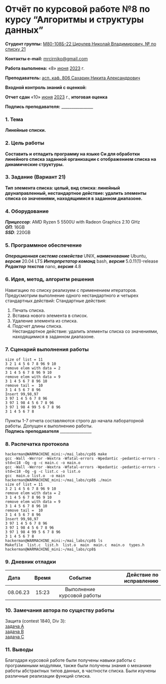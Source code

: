 

# Отчёт по курсовой работе №8 по курсу “Алгоритмы и структуры данных”

<b>Студент группы:</b> <ins>М80-108Б-22 Цирулев Николай Владимирович, № по списку 21</ins> 

<b>Контакты e-mail:</b> <ins>mrcirniko@gmail.com</ins>

<b>Работа выполнена:</b> «8» <ins>июня</ins> <ins>2023</ins> г.

<b>Преподаватель:</b> <ins>асп. каф. 806 Сахарин Никита Александрович</ins>

<b>Входной контроль знаний с оценкой:</b> <ins> </ins>

<b>Отчет сдан</b> «10» <ins>июня</ins> <ins>2023</ins> г., <b>итоговая оценка</b> <ins> </ins>

<b>Подпись преподавателя:</b> ________________

### 1. Тема
__Линейные списки.__

### 2. Цель работы
__Составить и отладить программу на языке Си для обработки линейного списка заданной организации с отображением
списка на динамические структуры.__

### 3. Задание (Вариант 21)
__Тип элемента списка: целый, вид списка: линейный двунаправленный, нестандартное действие: удалить элементы списка со значениями, находящимися в заданном диапазоне.__ 

### 4. Оборудование
___Прицессор___: AMD Ryzen 5 5500U with Radeon Graphics 2.10 GHz \
___ОП___: 16GB \
___SSD___: 220GB

### 5. Программное обеспечение
___Операционная система семейства___ UNIX, ___наименование___ Ubuntu, ___версия___  20.04 LTS
___Интерпретатор команд___ bash, ___версия___ 5.0.11(1)-release
___Редактор текстов___ nano, ___версия___ 4.8

### 6. Идея, метод, алгоритм решения
Навигацию по списку реализуем с применением итераторов. Предусмотрим выполнение одного нестандартного и четырех стандартных действий:
Стандартные действия:  
1. Печать списка.  
2. Вставка нового элемента в список.  
3. Удаление элемента из списка.  
4. Подсчет длины списка.  
Нестандартное действие: удалить элементы списка со значениями, находящимися в заданном диапазоне.  
### 7. Сценарий выполнения работы
```
size of list = 11
3 2 1 4 5 6 7 8 96 9 10
remove elem with data = 2
3 1 4 5 6 7 8 96 9 10
remove elem with data = 9
3 1 4 5 6 7 8 96 10
remove tail =  10
3 1 4 5 6 7 8 96
Insert 99,98,97
3 97 1 4 5 6 7 8 96
3 97 1 98 4 5 6 7 8 96
3 97 1 98 4 99 5 6 7 8 96
3 1 4 5 6 7 8
```


Пункты 1-7 отчета составляются строго до начала лабораторной работы.
Допущен к выполнению работы.  
<b>Подпись преподавателя</b> ________________

### 8. Распечатка протокола
 ```
hackerman@WARMACHINE_mini:~/mai_labs/cp8$ make
gcc -Wall -Werror -Wextra -Wfatal-errors -Wpedantic -pedantic-errors -std=c18 -Og -g -c main.c -o main.o
gcc -Wall -Werror -Wextra -Wfatal-errors -Wpedantic -pedantic-errors -std=c18 -Og -g -c list.c -o list.o
gcc  main.o list.o  -o main
hackerman@WARMACHINE_mini:~/mai_labs/cp8$ ./main
size of list = 11
3 2 1 4 5 6 7 8 96 9 10
remove elem with data = 2
3 1 4 5 6 7 8 96 9 10
remove elem with data = 9
3 1 4 5 6 7 8 96 10
remove tail =  10
3 1 4 5 6 7 8 96
Insert 99,98,97
3 97 1 4 5 6 7 8 96
3 97 1 98 4 5 6 7 8 96
3 97 1 98 4 99 5 6 7 8 96
3 1 4 5 6 7 8
hackerman@WARMACHINE_mini:~/mai_labs/cp8$ ls
Makefile  list.c  list.h  list.o  main  main.c  main.o  types.h
hackerman@WARMACHINE_mini:~/mai_labs/cp8$
 ```

### 9. Дневник отладки

|  Дата    | Время | Событие  | Действие по исправлению |
|:------------- |:---------------:|:---------------:| -------------:|
| 08.06.23 | 15:23 | Выполнение курсовой работы | |

### 10. Замечания автора по существу работы
Защита (contest 1840, Div 3):  
[задача A](https://codeforces.com/contest/1840/submission/208763060)  
[задача B](https://codeforces.com/contest/1840/submission/208780062)  
[задача C](https://codeforces.com/contest/1840/submission/208990732)  


### 11. Выводы
Благодаря курсовой работе были получены навыки работы с программными модулями, также были получены знания о механике работы абстрактных типов данных, в частности списка. Были изучены различные реализации функций списка.

